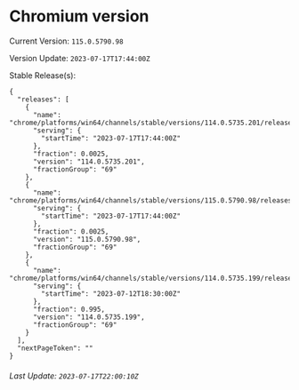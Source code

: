 # Chromium version

Current Version: `115.0.5790.98`

Version Update: `2023-07-17T17:44:00Z`

Stable Release(s):
```
{
  "releases": [
    {
      "name": "chrome/platforms/win64/channels/stable/versions/114.0.5735.201/releases/1689615840",
      "serving": {
        "startTime": "2023-07-17T17:44:00Z"
      },
      "fraction": 0.0025,
      "version": "114.0.5735.201",
      "fractionGroup": "69"
    },
    {
      "name": "chrome/platforms/win64/channels/stable/versions/115.0.5790.98/releases/1689615840",
      "serving": {
        "startTime": "2023-07-17T17:44:00Z"
      },
      "fraction": 0.0025,
      "version": "115.0.5790.98",
      "fractionGroup": "69"
    },
    {
      "name": "chrome/platforms/win64/channels/stable/versions/114.0.5735.199/releases/1689186600",
      "serving": {
        "startTime": "2023-07-12T18:30:00Z"
      },
      "fraction": 0.995,
      "version": "114.0.5735.199",
      "fractionGroup": "69"
    }
  ],
  "nextPageToken": ""
}
```

###### Last Update: `2023-07-17T22:00:10Z`
        